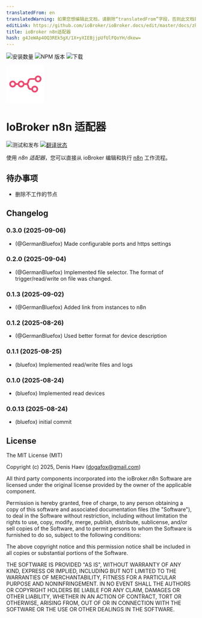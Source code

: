 ```yaml
---
translatedFrom: en
translatedWarning: 如果您想编辑此文档，请删除“translatedFrom”字段，否则此文档将再次自动翻译
editLink: https://github.com/ioBroker/ioBroker.docs/edit/master/docs/zh-cn/adapterref/iobroker.n8n/README.md
title: ioBroker n8n适配器
hash: g4JeWAp4OQ3REk5gX/1X+yXIEBjjpUfUlFQoYH/dkew=
---
```

![安装数量](http://iobroker.live/badges/n8n-stable.svg)
![NPM 版本](http://img.shields.io/npm/v/iobroker.n8n.svg)
![下载](https://img.shields.io/npm/dm/iobroker.n8n.svg)

<img src="admin/n8n.svg" width="100" height="100" />

# IoBroker n8n 适配器
![测试和发布](https://github.com/ioBroker/ioBroker.n8n/workflows/Test%20and%20Release/badge.svg) [![翻译状态](https://weblate.iobroker.net/widgets/adapters/-/n8n/svg-badge.svg)](https://weblate.iobroker.net/engage/adapters/?utm_source=widget)

使用 _n8n 适配器_，您可以直接从 ioBroker 编辑和执行 [n8n](https://n8n.io/) 工作流程。

## 待办事项
- 删除不工作的节点

<!-- 下一个版本的占位符（在行首）：

### **工作正在进行** -->

## Changelog
### 0.3.0 (2025-09-06)
* (@GermanBluefox) Made configurable ports and https settings

### 0.2.0 (2025-09-04)
* (@GermanBluefox) Implemented file selector. The format of trigger/read/write on file was changed.

### 0.1.3 (2025-09-02)
* (@GermanBluefox) Added link from instances to n8n

### 0.1.2 (2025-08-26)
* (@GermanBluefox) Used better format for device description

### 0.1.1 (2025-08-25)
* (bluefox) Implemented read/write files and logs

### 0.1.0 (2025-08-24)
* (bluefox) Implemented read devices

### 0.0.13 (2025-08-24)
* (bluefox) initial commit

## License
The MIT License (MIT)

Copyright (c) 2025, Denis Haev (dogafox@gmail.com)

All third party components incorporated into the ioBroker.n8n Software are licensed under the original license
provided by the owner of the applicable component.

Permission is hereby granted, free of charge, to any person obtaining a copy
of this software and associated documentation files (the "Software"), to deal
in the Software without restriction, including without limitation the rights
to use, copy, modify, merge, publish, distribute, sublicense, and/or sell
copies of the Software, and to permit persons to whom the Software is
furnished to do so, subject to the following conditions:

The above copyright notice and this permission notice shall be included in all
copies or substantial portions of the Software.

THE SOFTWARE IS PROVIDED "AS IS", WITHOUT WARRANTY OF ANY KIND, EXPRESS OR
IMPLIED, INCLUDING BUT NOT LIMITED TO THE WARRANTIES OF MERCHANTABILITY,
FITNESS FOR A PARTICULAR PURPOSE AND NONINFRINGEMENT. IN NO EVENT SHALL THE
AUTHORS OR COPYRIGHT HOLDERS BE LIABLE FOR ANY CLAIM, DAMAGES OR OTHER
LIABILITY, WHETHER IN AN ACTION OF CONTRACT, TORT OR OTHERWISE, ARISING FROM,
OUT OF OR IN CONNECTION WITH THE SOFTWARE OR THE USE OR OTHER DEALINGS IN THE
SOFTWARE.